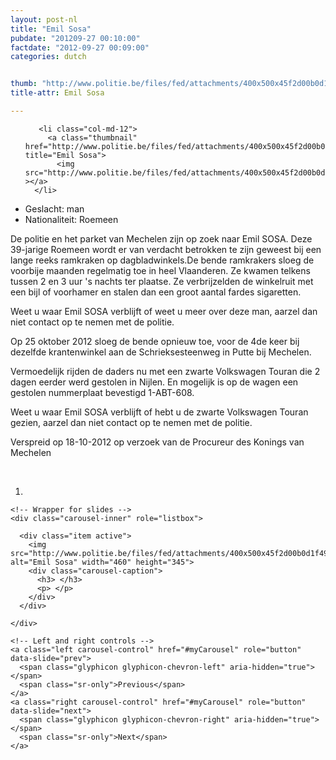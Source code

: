 ```yaml
---
layout: post-nl
title: "Emil Sosa"
pubdate: "201209-27 00:10:00"
factdate: "2012-09-27 00:09:00"
categories: dutch


thumb: "http://www.politie.be/files/fed/attachments/400x500x45f2d00b0d1f49d3a407cf4356de8209_thumb.jpg.pagespeed.ic.UCNaFIaAAU.jpg"
title-attr: Emil Sosa

---
```


<div class="row">

  <div class="col-xs-6 col-md-4">
<ul class="row polaroids">

       <li class="col-md-12">  
         <a class="thumbnail" href="http://www.politie.be/files/fed/attachments/400x500x45f2d00b0d1f49d3a407cf4356de8209_thumb.jpg.pagespeed.ic.UCNaFIaAAU.jpg" title="Emil Sosa">
           <img src="http://www.politie.be/files/fed/attachments/400x500x45f2d00b0d1f49d3a407cf4356de8209_thumb.jpg.pagespeed.ic.UCNaFIaAAU.jpg" ></a>
      </li>  

  </ul>

  
  </div>
  <div class="col-xs-12 col-md-8">
 
<ul>
<li>Geslacht: man</li>
<li>Nationaliteit: Roemeen</li>
</ul> 


<p>De politie en het parket van Mechelen zijn op zoek naar Emil SOSA. Deze 39-jarige Roemeen wordt er van verdacht betrokken te zijn geweest bij een lange reeks ramkraken op dagbladwinkels.De bende ramkrakers sloeg de voorbije maanden regelmatig toe in heel Vlaanderen. Ze kwamen telkens tussen 2 en 3 uur 's nachts ter plaatse. Ze verbrijzelden de winkelruit met een bijl of voorhamer en stalen dan een groot aantal fardes sigaretten.</p>

<p>Weet u waar Emil SOSA verblijft of weet u meer over deze man, aarzel dan niet contact op te nemen met de politie.</p>

<p>Op 25 oktober 2012 sloeg de bende opnieuw toe, voor de 4de keer bij dezelfde krantenwinkel aan de Schrieksesteenweg in Putte bij Mechelen.</p>

<p>Vermoedelijk rijden de daders nu met een zwarte Volkswagen Touran die 2 dagen eerder werd gestolen in Nijlen. En mogelijk is op de wagen een gestolen nummerplaat bevestigd 1-ABT-608.</p>

<p>Weet u waar Emil SOSA verblijft of hebt u de zwarte Volkswagen Touran gezien, aarzel dan niet contact op te nemen met de politie.</p>

<p>Verspreid op 18-10-2012 op verzoek van de Procureur des Konings van Mechelen</p>

<!-- SLIDER -->
<div class="container"  class="col-xs-12 col-md-12">
  <br>
  <div id="myCarousel" class="carousel slide" data-ride="carousel">
    <!-- Indicators -->
    <ol class="carousel-indicators">
      <li data-target="#myCarousel" data-slide-to="0" class="active"></li>
    </ol>

    <!-- Wrapper for slides -->
    <div class="carousel-inner" role="listbox">

      <div class="item active">
        <img src="http://www.politie.be/files/fed/attachments/400x500x45f2d00b0d1f49d3a407cf4356de8209_thumb.jpg.pagespeed.ic.UCNaFIaAAU.jpg" alt="Emil Sosa" width="460" height="345">
        <div class="carousel-caption">
          <h3> </h3>
          <p> </p>
        </div>
      </div>
  
    </div>

    <!-- Left and right controls -->
    <a class="left carousel-control" href="#myCarousel" role="button" data-slide="prev">
      <span class="glyphicon glyphicon-chevron-left" aria-hidden="true"></span>
      <span class="sr-only">Previous</span>
    </a>
    <a class="right carousel-control" href="#myCarousel" role="button" data-slide="next">
      <span class="glyphicon glyphicon-chevron-right" aria-hidden="true"></span>
      <span class="sr-only">Next</span>
    </a>
  </div>
</div>

  <link rel="stylesheet" href="http://maxcdn.bootstrapcdn.com/bootstrap/3.3.5/css/bootstrap.min.css">
  <script src="https://ajax.googleapis.com/ajax/libs/jquery/1.11.3/jquery.min.js"></script>
  <script src="http://maxcdn.bootstrapcdn.com/bootstrap/3.3.5/js/bootstrap.min.js"></script>
  <!-- SLIDER -->
  
</div>


</div>

